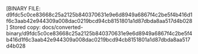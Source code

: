 [BINARY FILE: d9fdc5c0ce83668c25a2125b840370631e9e6d8949a6867f4c2be5f4b416d1f6c3aab42e944309a008dac0219bcd94cb8151801a1d87dbda8aa517d4b028]
Stored copy: docs/converted-binary/d9fdc5c0ce83668c25a2125b840370631e9e6d8949a6867f4c2be5f4b416d1f6c3aab42e944309a008dac0219bcd94cb8151801a1d87dbda8aa517d4b028

